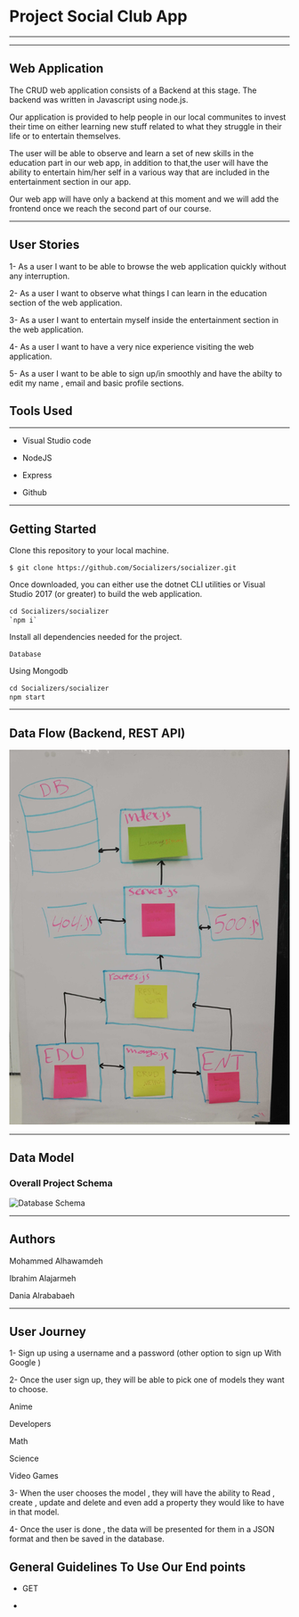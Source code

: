 # Project Social Club App
---------------------------------

---------------------------------
## Web Application

The CRUD web application consists of a Backend at this stage. The backend was written in Javascript using node.js.

Our application is provided to help people in our local communites to invest their time on either learning new stuff related to what they struggle in their life or to entertain themselves.

The user will be able to observe and learn a set of new skills in the education part in our web app, in addition to that,the user will have the ability to entertain him/her self in a various way that are included in the entertainment section in our app.

Our web app will have only a backend at this moment and we will add the frontend once we reach the second part of our course.

---------------------------------

## User Stories

1- As a user I want to be able to browse the web application quickly without any interruption.

2- As a user I want to observe what things I can learn in the education section of the web application.

3- As a user I want to entertain myself inside the entertainment section in the web application.

4- As a user I want to have a very nice experience visiting the web application.

5- As a user I want to be able to sign up/in smoothly and have the abilty to edit my name , email and basic profile sections.


## Tools Used
---------------------------------

- Visual Studio code

- NodeJS

- Express 

- Github

---------------------------------

## Getting Started

Clone this repository to your local machine.
```
$ git clone https://github.com/Socializers/socializer.git
```
Once downloaded, you can either use the dotnet CLI utilities or Visual Studio 2017 (or greater) to build the web application.
```
cd Socializers/socializer
`npm i`
```
Install all dependencies needed for the project.
```
Database
```
Using Mongodb 
```
cd Socializers/socializer
npm start
```

---------------------------
## Data Flow (Backend, REST API)

![Data Flow Diagram](/assets/wireframe.jpg)

---------------------------
## Data Model

### Overall Project Schema
![Database Schema](/assets/img/ERD.png)

---------------------------

## Authors

Mohammed Alhawamdeh

Ibrahim Alajarmeh

Dania Alrababaeh

------------------------------



## User Journey

1- Sign up using a username and a password (other option to sign up With Google )

2- Once the user sign up, they will be able to pick one of models they want to choose.

 Anime 

 Developers 

 Math 

 Science 

 Video Games 

3- When the user chooses the model , they will have the ability to Read , create , update and delete and even add a property they would like to have in that model.

4- Once the user is done , the data will be presented for them in a JSON format and then be saved in the database.


## General Guidelines To Use Our End points

* GET 

* 








